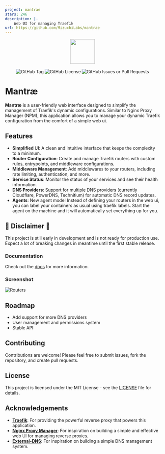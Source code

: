 ```yaml
---
project: mantrae
stars: 246
description: |-
    Web UI for managing Traefik
url: https://github.com/MizuchiLabs/mantrae
---
```


<p align="center">
<img src="./web/src/lib/images/logo.svg" width="80">
<br><br>
<img alt="GitHub Tag" src="https://img.shields.io/github/v/tag/MizuchiLabs/mantrae?label=Version">
<img alt="GitHub License" src="https://img.shields.io/github/license/MizuchiLabs/mantrae">
<img alt="GitHub Issues or Pull Requests" src="https://img.shields.io/github/issues/MizuchiLabs/mantrae">
</p>

# Mantræ

**Mantræ** is a user-friendly web interface designed to simplify the management of Traefik's dynamic configurations. Similar to Nginx Proxy Manager (NPM), this application allows you to manage your dynamic Traefik configuration from the comfort of a simple web ui.

## Features

- **Simplified UI**: A clean and intuitive interface that keeps the complexity to a minimum.
- **Router Configuration**: Create and manage Traefik routers with custom rules, entrypoints, and middleware configurations.
- **Middleware Management**: Add middlewares to your routers, including rate limiting, authentication, and more.
- **Service Status**: Monitor the status of your services and see their health information.
- **DNS Providers**: Support for multiple DNS providers (currently Cloudflare, PowerDNS, Technitium) for automatic DNS record updates.
- **Agents**: New agent mode! Instead of defining your routers in the web ui, you can label your containers as usual using traefik labels. Start the agent on the machine and it will automatically set everything up for you.

## 🚧 Disclaimer 🚧

This project is still early in development and is not ready for production use. Expect a lot of breaking changes in meantime until the first stable release.

### Documentation

Check out the [docs](https://mizuchi.dev/mantrae/) for more information.

### Screenshot

![Routers](./.github/screenshots/routers.png "Routers")

## Roadmap

- Add support for more DNS providers
- User management and permissions system
- Stable API

## Contributing

Contributions are welcome! Please feel free to submit issues, fork the repository, and create pull requests.

## License

This project is licensed under the MIT License - see the [LICENSE](LICENSE) file for details.

## Acknowledgements

- [**Traefik**](https://traefik.io/): For providing the powerful reverse proxy that powers this application.
- [**Nginx Proxy Manager**](https://github.com/NginxProxyManager/nginx-proxy-manager): For inspiration on building a simple and effective web UI for managing reverse proxies.
- [**External-DNS**](https://github.com/kubernetes-sigs/external-dns): For inspiration on building a simple DNS management system.

